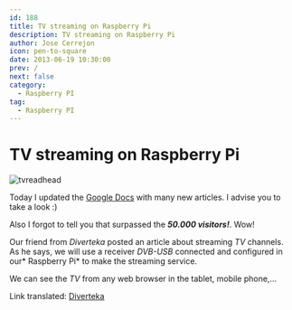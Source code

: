```yaml
---
id: 188
title: TV streaming on Raspberry Pi 
description: TV streaming on Raspberry Pi
author: Jose Cerrejon
icon: pen-to-square
date: 2013-06-19 10:30:00
prev: /
next: false
category:
  - Raspberry PI
tag:
  - Raspberry PI
---
```


# TV streaming on Raspberry Pi 

![tvreadhead](/images/tvreadhead.jpg)

Today I updated the [Google Docs](http://goo.gl/Iwhbq) with many new articles. I advise you to take a look :)

Also I forgot to tell you that surpassed the ***50.000 visitors!***. Wow!

Our friend from *Diverteka* posted an article about streaming *TV* channels. As he says, we will use a receiver *DVB-USB* connected and configured in our* Raspberry Pi* to make the streaming service.

We can see the *TV* from any web browser in the tablet, mobile phone,...

Link translated: [Diverteka](http://translate.google.com/translate?sl=en&tl=es&js=n&prev=_t&hl=es&ie=UTF-8&u=http%3A%2F%2Fwww.diverteka.com%2F%3Fp%3D1750)